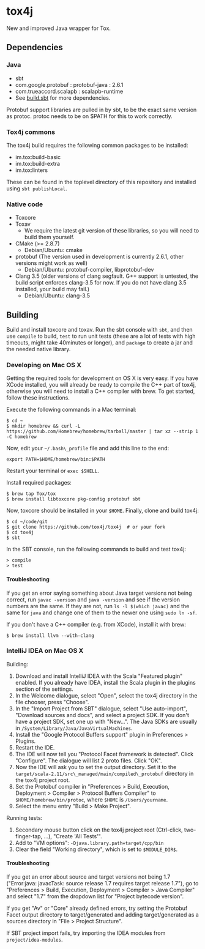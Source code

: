 # tox4j

New and improved Java wrapper for Tox.

## Dependencies

### Java

* sbt
* com.google.protobuf : protobuf-java : 2.6.1
* com.trueaccord.scalapb : scalapb-runtime
* See [build.sbt](build.sbt) for more dependencies.

Protobuf support libraries are pulled in by sbt, to be the exact same version
as protoc. protoc needs to be on $PATH for this to work correctly.

### Tox4j commons

The tox4j build requires the following common packages to be installed:

* im.tox:build-basic
* im.tox:build-extra
* im.tox:linters

These can be found in the toplevel directory of this repository and installed
using `sbt publishLocal`.

### Native code

* Toxcore
* Toxav
  * We require the latest git version of these libraries, so you will need to build them yourself.
* CMake (>= 2.8.7)
  * Debian/Ubuntu: cmake
* protobuf (The version used in development is currently 2.6.1, other versions might work as well)
  * Debian/Ubuntu: protobuf-compiler, libprotobuf-dev
* Clang 3.5 (older versions of clang segfault. G++ support is untested, the build script enforces clang-3.5 for now. If you do not have clang 3.5 installed, your build may fail.)
  * Debian/Ubuntu: clang-3.5

## Building

Build and install toxcore and toxav. Run the sbt console with ```sbt```, and
then use ```compile``` to build, ```test``` to run unit tests (these are a lot
of tests with high timeouts, might take 40minutes or longer), and
```package``` to create a jar and the needed native library.

### Developing on Mac OS X

Getting the required tools for development on OS X is very easy. If you have
XCode installed, you will already be ready to compile the C++ part of tox4j,
otherwise you will need to install a C++ compiler with brew. To get started,
follow these instructions.

Execute the following commands in a Mac terminal:
```
$ cd ~
$ mkdir homebrew && curl -L https://github.com/Homebrew/homebrew/tarball/master | tar xz --strip 1 -C homebrew
```

Now, edit your `~/.bash\_profile` file and add this line to the end:
```
export PATH=$HOME/homebrew/bin:$PATH
```

Restart your terminal or `exec $SHELL`.

Install required packages:
```
$ brew tap Tox/tox
$ brew install libtoxcore pkg-config protobuf sbt 
```

Now, toxcore should be installed in your `$HOME`. Finally, clone and build tox4j:
```
$ cd ~/code/git
$ git clone https://github.com/tox4j/tox4j  # or your fork
$ cd tox4j
$ sbt
```

In the SBT console, run the following commands to build and test tox4j:
```
> compile
> test
```

#### Troubleshooting

If you get an error saying something about Java target versions not being
correct, run `javac -version` and `java -version` and see if the version
numbers are the same. If they are not, run `ls -l $(which javac)` and the same
for `java` and change one of them to the newer one using `sudo ln -sf`.

If you don't have a C++ compiler (e.g. from XCode), install it with brew:
```
$ brew install llvm --with-clang
```

### IntelliJ IDEA on Mac OS X

Building:

1. Download and install IntelliJ IDEA with the Scala "Featured plugin" enabled. If you already have IDEA, install the Scala plugin in the plugins section of the settings.
2. In the Welcome dialogue, select "Open", select the tox4j directory in the file chooser, press "Choose".
3. In the "Import Project from SBT" dialogue, select "Use auto-import", "Download sources and docs", and select a project SDK. If you don't have a project SDK, set one up with "New...". The Java SDKs are usually in `/System/Library/Java/JavaVirtualMachines`.
4. Install the "Google Protocol Buffers support" plugin in Preferences > Plugins.
5. Restart the IDE.
6. The IDE will now tell you "Protocol Facet framework is detected". Click "Configure". The dialogue will list 2 proto files. Click "OK".
7. Now the IDE will ask you to set the output directory. Set it to the `target/scala-2.11/src\_managed/main/compiled\_protobuf` directory in the tox4j project root.
8. Set the Protobuf compiler in "Preferences > Build, Execution, Deployment > Compiler > Protocol Buffers Compiler" to `$HOME/homebrew/bin/protoc`, where `$HOME` is `/Users/yourname`.
9. Select the menu entry "Build > Make Project".

Running tests:

1. Secondary mouse button click on the tox4j project root (Ctrl-click, two-finger-tap, ...), "Create 'All Tests'".
2. Add to "VM options": `-Djava.library.path=target/cpp/bin`
3. Clear the field "Working directory", which is set to `$MODULE_DIR$`.

#### Troubleshooting

If you get an error about source and target versions not being 1.7
("Error:java: javacTask: source release 1.7 requires target release 1.7"), go
to "Preferences > Build, Execution, Deployment > Compiler > Java Compiler" and
select "1.7" from the dropdown list for "Project bytecode version".

If you get "Av" or "Core" already defined errors, try setting the Protobuf
Facet output directory to target/generated and adding target/generated as a
sources directory in "File > Project Structure".

If SBT project import fails, try importing the IDEA modules from
`project/idea-modules`.
